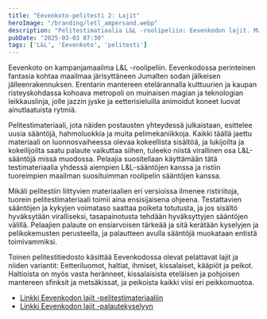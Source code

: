 ```yaml
---
title: "Eevenkoto-pelitesti 2: Lajit"
heroImage: "/branding/letl_ampersand.webp"
description: "Pelitestimatiaalia L&L -roolipeliin: Eevenkodon lajit. Materiaali esittelee uusia sääntöjä, hahmoluokkia ja pelimekaniikkoja Eevenkodon maailmassa."
pubDate: "2025-03-03 07:30"
tags: ['L&L', 'Eevenkoto', 'pelitesti']
---
```

Eevenkoto on kampanjamaailma L&L -roolipeliin. Eevenkodossa perinteinen fantasia kohtaa maailmaa järisyttäneen Jumalten sodan jälkeisen jälleenrakennuksen. Erentarin mantereen etelärannalla kulttuurien ja kaupan risteyskohdassa kohoava metropoli on muinaisen magian ja teknologian leikkauslinja, jolle jazzin jyske ja eetterisieluilla animoidut koneet luovat ainutlaatuista rytmiä.

Pelitestimateriaali, jota näiden postausten yhteydessä julkaistaan, esittelee uusia sääntöjä, hahmoluokkia ja muita pelimekaniikkoja. Kaikki täällä jaettu materiaali on luonnosvaiheessa olevaa kokeellista sisältöä, ja lukijoilta ja kokeilijoilta saatu palaute vaikuttaa siihen, tuleeko niistä virallinen osa L&L-sääntöjä missä muodossa. Pelaajia suositellaan käyttämään tätä testimateriaalia yhdessä aiempien L&L-sääntöjen kanssa ja ristiin tuoreimpien maailman suosituimman roolipelin sääntöjen kanssa.

Mikäli pelitestiin liittyvien materiaalien eri versioissa ilmenee ristiriitoja, tuorein pelitestimateriaali toimii aina ensisijaisena ohjeena. Testattavien sääntöjen ja kykyjen voimataso saattaa poiketa totutusta, ja jos sisältö hyväksytään viralliseksi, tasapainotusta tehdään hyväksyttyjen sääntöjen välillä. Pelaajien palaute on ensiarvoisen tärkeää ja sitä kerätään kyselyjen ja pelikokemusten perusteella, ja palautteen avulla sääntöjä muokataan entistä toimivammiksi.

Toinen pelitestitiedosto käsittää Eevenkodossa olevat pelattavat lajit ja niiden variantit: Eetteriluomot, haltiat, ihmiset, kissalaiset, kääpiöt ja peikot. Haltioista on myös vasta heränneet, kissalaisista eteläisen ja pohjoisen mantereen sfinksit ja metsäkissat, ja peikoista kaikki viisi eri peikkomuotoa. 

* [Linkki Eevenkodon lajit -pelitestimateriaaliin](/letl/L&L-Eevenkoto-Lajit-0.1.3.pdf)
* [Linkki Eevenkodon lajit -palautekyselyyn](https://forms.gle/JbuebgqFXJm2mCUq9)

&nbsp;
